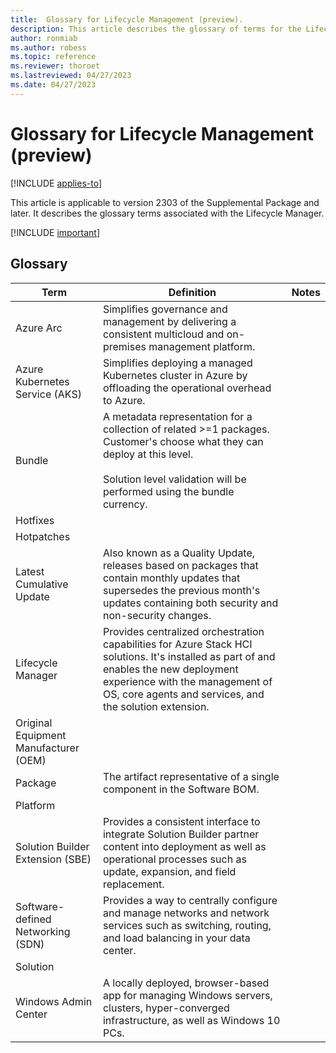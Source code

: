 ```yaml
---
title:  Glossary for Lifecycle Management (preview).
description: This article describes the glossary of terms for the Lifecycle Manager.
author: ronmiab
ms.author: robess
ms.topic: reference
ms.reviewer: thoroet
ms.lastreviewed: 04/27/2023
ms.date: 04/27/2023
---
```


# Glossary for Lifecycle Management (preview)

[!INCLUDE [applies-to](../../includes/hci-applies-to-supplemental-package.md)]

This article is applicable to version 2303 of the Supplemental Package and later. It describes the glossary terms associated with the Lifecycle Manager.

[!INCLUDE [important](../../includes/hci-preview.md)]

## Glossary

| Term        | Definition            | Notes |
|-------------|-----------------------|-------|
| Azure Arc   | Simplifies governance and management by delivering a consistent multicloud and on-premises management platform.  |       |
| Azure Kubernetes Service (AKS) | Simplifies deploying a managed Kubernetes cluster in Azure by offloading the operational overhead to Azure.   |       |
| Bundle   | A metadata representation for a collection of related >=1 packages. Customer's choose what they can deploy at this level.  <br/><br/> Solution level validation will be performed using the bundle currency. |       |
| Hotfixes    |                            |       |
| Hotpatches  |                            |       |
| Latest Cumulative Update  | Also known as a Quality Update, releases based on packages that contain monthly updates that supersedes the previous month's updates containing both security and non-security changes.  |       |
| Lifecycle Manager   | Provides centralized orchestration capabilities for Azure Stack HCI solutions. It's installed as part of and enables the new deployment experience with the management of OS, core agents and services, and the solution extension. |       |
| Original Equipment Manufacturer (OEM) |            |       |
| Package    | The artifact representative of a single component in the Software BOM.  |       |
| Platform   |             |       |
| Solution Builder Extension (SBE) | Provides a consistent interface to integrate Solution Builder partner content into deployment as well as operational processes such as update, expansion, and field replacement.    |       |
| Software-defined Networking (SDN) | Provides a way to centrally configure and manage networks and network services such as switching, routing, and load balancing in your data center.      |       |
| Solution    |                     |       |
| Windows Admin Center   | A locally deployed, browser-based app for managing Windows servers, clusters, hyper-converged infrastructure, as well as Windows 10 PCs.  |        |
